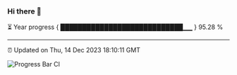 ### Hi there 👋

⏳ Year progress { ████████████████████████████▁▁ } 95.28 %

---

⏰ Updated on Thu, 14 Dec 2023 18:10:11 GMT

![Progress Bar CI](https://github.com/Shyam-Makwana/GitHub-Actions-Demo/workflows/Progress%20Bar%20CI/badge.svg)
